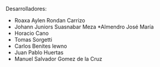 Desarrolladores: 

   * Roaxa Aylen Rondan Carrizo
   * Johann Juniors Suasnabar Meza 
   *Almendro José María
   * Horacio Cano
   * Tomas Sorgetti
   * Carlos Benites lewno
   * Juan Pablo Huertas
   * Manuel Salvador Gomez de la Cruz
